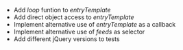 - Add *loop* funtion to *entryTemplate*
- Add direct object access to *entryTemplate*
- Implement alternative use of *entryTemplate* as a callback
- Implement alternative use of *feeds* as selector
- Add different jQuery versions to tests